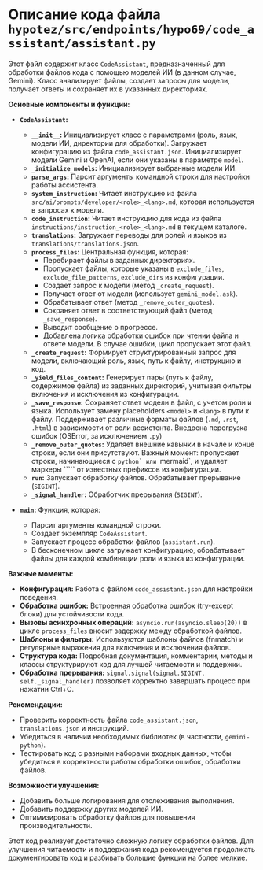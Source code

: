 # Описание кода файла `hypotez/src/endpoints/hypo69/code_assistant/assistant.py`

Этот файл содержит класс `CodeAssistant`, предназначенный для обработки файлов кода с помощью моделей ИИ (в данном случае, Gemini).  Класс анализирует файлы, создает запросы для модели, получает ответы и сохраняет их в указанных директориях.

**Основные компоненты и функции:**

* **`CodeAssistant`:**
    * **`__init__`:** Инициализирует класс с параметрами (роль, язык, модели ИИ, директории для обработки). Загружает конфигурацию из файла `code_assistant.json`. Инициализирует модели Gemini и OpenAI, если они указаны в параметре `model`.
    * **`_initialize_models`:** Инициализирует выбранные модели ИИ.
    * **`parse_args`:** Парсит аргументы командной строки для настройки работы ассистента.
    * **`system_instruction`:** Читает инструкцию из файла `src/ai/prompts/developer/<role>_<lang>.md`, которая используется в запросах к модели.
    * **`code_instruction`:** Читает инструкцию для кода из файла `instructions/instruction_<role>_<lang>.md` в текущем каталоге.
    * **`translations`:** Загружает переводы для ролей и языков из `translations/translations.json`.
    * **`process_files`:** Центральная функция, которая:
        * Перебирает файлы в заданных директориях.
        * Пропускает файлы, которые указаны в `exclude_files`, `exclude_file_patterns`, `exclude_dirs` из конфигурации.
        * Создает запрос к модели (метод `_create_request`).
        * Получает ответ от модели (использует `gemini_model.ask`).
        * Обрабатывает ответ (метод `_remove_outer_quotes`).
        * Сохраняет ответ в соответствующий файл (метод `_save_response`).
        * Выводит сообщение о прогрессе.
        * Добавлена логика обработки ошибок при чтении файла и ответе модели. В случае ошибки, цикл пропускает этот файл.
    * **`_create_request`:** Формирует структурированный запрос для модели, включающий роль, язык, путь к файлу, инструкцию и код.
    * **`_yield_files_content`:** Генерирует пары (путь к файлу, содержимое файла) из заданных директорий, учитывая фильтры включения и исключения из конфигурации.
    * **`_save_response`:** Сохраняет ответ модели в файл, с учетом роли и языка. Использует замену placeholders `<model>` и `<lang>` в пути к файлу.  Поддерживает различные форматы файлов (`.md`, `.rst`, `.html`) в зависимости от роли ассистента.  Внедрена перегрузка ошибок (OSError, за исключением `.py`)
    * **`_remove_outer_quotes`:** Удаляет внешние кавычки в начале и конце строки, если они присутствуют.  Важный момент: пропускает строки, начинающиеся с ````python` или ````mermaid`, и удаляет маркеры ````` от известных префиксов из конфигурации.
    * **`run`:** Запускает обработку файлов.  Обрабатывает прерывание (`SIGINT`).
    * **`_signal_handler`:** Обработчик прерывания (`SIGINT`).

* **`main`:** Функция, которая:
    * Парсит аргументы командной строки.
    * Создает экземпляр `CodeAssistant`.
    * Запускает процесс обработки файлов (`assistant.run`).
    * В бесконечном цикле загружает конфигурацию, обрабатывает файлы для каждой комбинации роли и языка из конфигурации.

**Важные моменты:**

* **Конфигурация:** Работа с файлом `code_assistant.json` для настройки поведения.
* **Обработка ошибок:**  Встроенная обработка ошибок (try-except блоки) для устойчивости кода.
* **Вызовы асинхронных операций:** `asyncio.run(asyncio.sleep(20))` в цикле `process_files` вносит задержку между обработкой файлов.
* **Шаблоны и фильтры:**  Используются шаблоны файлов (fnmatch) и регулярные выражения для включения и исключения файлов.
* **Структура кода:** Подробная документация, комментарии, методы и классы структурируют код для лучшей читаемости и поддержки.
* **Обработка прерывания:**  `signal.signal(signal.SIGINT, self._signal_handler)` позволяет корректно завершать процесс при нажатии Ctrl+C.

**Рекомендации:**

* Проверить корректность файла `code_assistant.json`, `translations.json` и инструкций.
* Убедиться в наличии необходимых библиотек (в частности, `gemini-python`).
* Тестировать код с разными наборами входных данных, чтобы убедиться в корректности работы обработки ошибок, обработки  файлов.

**Возможности улучшения:**

* Добавить больше логирования для отслеживания выполнения.
* Добавить поддержку других моделей ИИ.
* Оптимизировать обработку файлов для повышения производительности.


Этот код реализует достаточно сложную логику обработки файлов. Для улучшения читаемости и поддержания кода рекомендуется продолжать документировать код и разбивать большие функции на более мелкие.